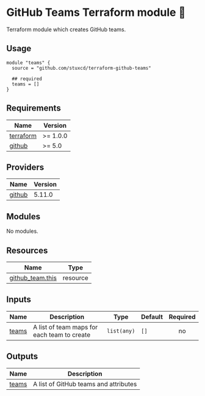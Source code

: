 # GitHub Teams Terraform module :japanese_ogre:

Terraform module which creates GitHub teams.

## Usage

```hcl
module "teams" {
  source = "github.com/stuxcd/terraform-github-teams"

  ## required
  teams = []
}
```

<!-- BEGINNING OF PRE-COMMIT-TERRAFORM DOCS HOOK -->
## Requirements

| Name | Version |
|------|---------|
| <a name="requirement_terraform"></a> [terraform](#requirement\_terraform) | >= 1.0.0 |
| <a name="requirement_github"></a> [github](#requirement\_github) | >= 5.0 |

## Providers

| Name | Version |
|------|---------|
| <a name="provider_github"></a> [github](#provider\_github) | 5.11.0 |

## Modules

No modules.

## Resources

| Name | Type |
|------|------|
| [github_team.this](https://registry.terraform.io/providers/integrations/github/latest/docs/resources/team) | resource |

## Inputs

| Name | Description | Type | Default | Required |
|------|-------------|------|---------|:--------:|
| <a name="input_teams"></a> [teams](#input\_teams) | A list of team maps for each team to create | `list(any)` | `[]` | no |

## Outputs

| Name | Description |
|------|-------------|
| <a name="output_teams"></a> [teams](#output\_teams) | A list of GitHub teams and attributes |
<!-- END OF PRE-COMMIT-TERRAFORM DOCS HOOK -->

